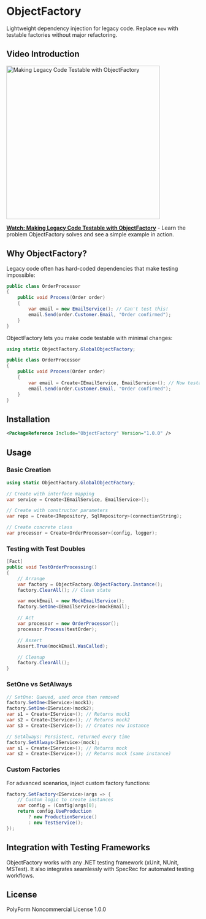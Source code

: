 # ObjectFactory

Lightweight dependency injection for legacy code. Replace `new` with testable factories without major refactoring.

## Video Introduction

[<img src="https://img.youtube.com/vi/inHNZ6tY-3A/maxresdefault.jpg" width="400" alt="Making Legacy Code Testable with ObjectFactory">](https://www.youtube.com/watch?v=inHNZ6tY-3A)

**[Watch: Making Legacy Code Testable with ObjectFactory](https://www.youtube.com/watch?v=inHNZ6tY-3A)** - Learn the problem ObjectFactory solves and see a simple example in action.

## Why ObjectFactory?

Legacy code often has hard-coded dependencies that make testing impossible:

```csharp
public class OrderProcessor
{
    public void Process(Order order)
    {
        var email = new EmailService(); // Can't test this!
        email.Send(order.Customer.Email, "Order confirmed");
    }
}
```

ObjectFactory lets you make code testable with minimal changes:

```csharp
using static ObjectFactory.GlobalObjectFactory;

public class OrderProcessor
{
    public void Process(Order order)
    {
        var email = Create<IEmailService, EmailService>(); // Now testable!
        email.Send(order.Customer.Email, "Order confirmed");
    }
}
```

## Installation

```xml
<PackageReference Include="ObjectFactory" Version="1.0.0" />
```

## Usage

### Basic Creation

```csharp
using static ObjectFactory.GlobalObjectFactory;

// Create with interface mapping
var service = Create<IEmailService, EmailService>();

// Create with constructor parameters
var repo = Create<IRepository, SqlRepository>(connectionString);

// Create concrete class
var processor = Create<OrderProcessor>(config, logger);
```

### Testing with Test Doubles

```csharp
[Fact]
public void TestOrderProcessing()
{
    // Arrange
    var factory = ObjectFactory.ObjectFactory.Instance();
    factory.ClearAll(); // Clean state

    var mockEmail = new MockEmailService();
    factory.SetOne<IEmailService>(mockEmail);

    // Act
    var processor = new OrderProcessor();
    processor.Process(testOrder);

    // Assert
    Assert.True(mockEmail.WasCalled);

    // Cleanup
    factory.ClearAll();
}
```

### SetOne vs SetAlways

```csharp
// SetOne: Queued, used once then removed
factory.SetOne<IService>(mock1);
factory.SetOne<IService>(mock2);
var s1 = Create<IService>(); // Returns mock1
var s2 = Create<IService>(); // Returns mock2
var s3 = Create<IService>(); // Creates new instance

// SetAlways: Persistent, returned every time
factory.SetAlways<IService>(mock);
var s1 = Create<IService>(); // Returns mock
var s2 = Create<IService>(); // Returns mock (same instance)
```

### Custom Factories

For advanced scenarios, inject custom factory functions:

```csharp
factory.SetFactory<IService>(args => {
    // Custom logic to create instances
    var config = (Config)args[0];
    return config.UseProduction
        ? new ProductionService()
        : new TestService();
});
```

## Integration with Testing Frameworks

ObjectFactory works with any .NET testing framework (xUnit, NUnit, MSTest). It also integrates seamlessly with SpecRec for automated testing workflows.

## License

PolyForm Noncommercial License 1.0.0
